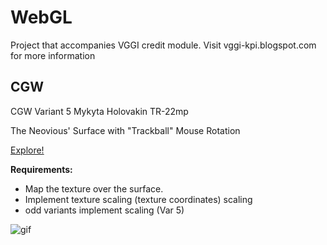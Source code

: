 # WebGL

Project that accompanies VGGI credit module.
Visit vggi-kpi.blogspot.com for more information

## CGW
CGW Variant 5 Mykyta Holovakin TR-22mp

The Neovious' Surface with "Trackball" Mouse Rotation

[Explore!](https://mholovakin.github.io/webGL/)

__Requirements:__
- Map the texture over the surface.
- Implement texture scaling (texture coordinates) scaling
- odd variants implement scaling (Var 5)

![gif](https://github.com/mholovakin/webGL/blob/CGW/images/screencast-from-080123-140839_dGohcoCE.gif)